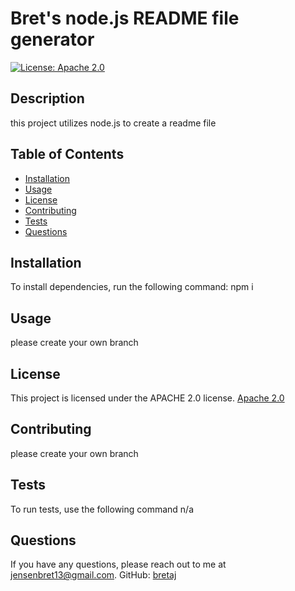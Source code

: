 
# Bret's node.js README file generator

[![License: Apache 2.0](https://img.shields.io/badge/License-Apache%202.0-blue.svg)](https://opensource.org/licenses/Apache-2.0)

## Description
this project utilizes node.js to create a readme file

## Table of Contents
- [Installation](#installation)
- [Usage](#usage)
- [License](#license)
- [Contributing](#contributing)
- [Tests](#tests)
- [Questions](#questions)

## Installation
To install dependencies, run the following command:
npm i
   
## Usage
please create your own branch


## License
This project is licensed under the APACHE 2.0 license. [Apache 2.0](https://www.apache.org/licenses/LICENSE-2.0)
    

## Contributing 
please create your own branch

## Tests
To run tests, use the following command 
n/a
    
## Questions
If you have any questions, please reach out to me at 
[jensenbret13@gmail.com](mailto:jensenbret13@gmail.com).
GitHub: [bretaj](https://github.com/bretaj)
